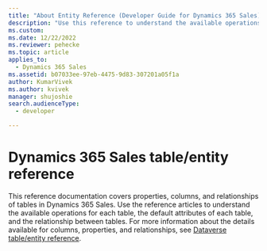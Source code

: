 ```yaml
---
title: "About Entity Reference (Developer Guide for Dynamics 365 Sales) | MicrosoftDocs"
description: "Use this reference to understand the available operations that can be performed for specific entities, the default attributes of each entity and the relationships between entities(SDK) in Dynamics 365 Sales. "
ms.custom: 
ms.date: 12/22/2022
ms.reviewer: pehecke
ms.topic: article
applies_to: 
  - Dynamics 365 Sales
ms.assetid: b07033ee-97eb-4475-9d83-307201a05f1a
author: KumarVivek
ms.author: kvivek
manager: shujoshie
search.audienceType: 
  - developer

---
```

# Dynamics 365 Sales table/entity reference

This reference documentation covers properties, columns, and relationships of tables in Dynamics 365 Sales. Use the reference articles to understand the available operations for each table, the default attributes of each table, and the relationship between tables. For more information about the details available for columns, properties, and relationships, see [Dataverse table/entity reference](/power-apps/developer/data-platform/reference/about-entity-reference).